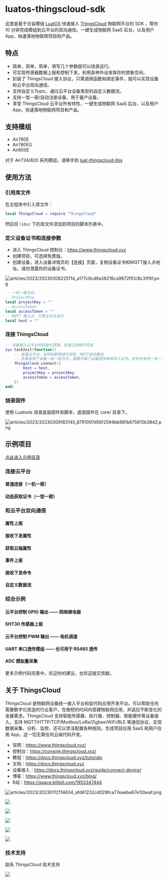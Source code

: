 # luatos-thingscloud-sdk

这里是基于合宙模组 [LuatOS](https://wiki.luatos.com/) 快速接入 [ThingsCloud](https://www.thingscloud.xyz) 物联网平台的 SDK ，帮你 10 分钟完成模组到云平台的双向通信，一键生成物联网 SaaS 后台，以及用户 App，快速落地物联网项目和产品。

## 特点

- 简单，简单，简单，填写几个参数就可以烧录运行。
- 可实现传感器数据上报和控制下发，利用各种外设发挥你的想象空间。
- 封装了 ThingsCloud 接入协议，只需调用函数和绑定事件，就可以实现设备和云平台双向通信。
- 支持自定义Topic，通过云平台设备类型的自定义数据流。
- 支持一型一密/自动注册设备，用于量产设备。
- 享受 ThingsCloud 云平台所有特性，一键生成物联网 SaaS 后台，以及用户 App，快速落地物联网项目和产品。

## 支持模组

- Air780E
- Air780EG
- Air600E

对于 Air724/820 系列模组，请移步到 [luat-thingscloud-libs](https://github.com/IoT-ThingsCloud/luat-thingscloud-libs)

## 使用方法

### 引用库文件

在主程序中引入库文件：

```lua
local ThingsCloud = require "ThingsCloud"
```

然后将 `libs/` 下的库文件添加到项目的脚本列表中。


### 定义设备证书和连接参数

- 进入 ThingsCloud 控制台：https://www.thingscloud.xyz
- 创建项目，可选择免费版。
- 创建设备，进入设备详情页的【连接】页面，复制设备证书和MQTT接入点地址。请勿泄露你的设备证书。

![articles/2023/20230308225114_a177c9cd9a38216ca9872f51c8c31f9f.png](https://img-1300291923.cos.ap-beijing.myqcloud.com/articles/2023/20230308225114_a177c9cd9a38216ca9872f51c8c31f9f.png)

```lua
-- 一机一密方式
-- ProjectKey
local projectKey = ""
-- AccessToken
local accessToken = ""
-- MQTT 接入点，只需主机名部分
local host = ""
```

### 连接 ThingsCloud

```lua
-- 设备接入云平台的初始化逻辑，在独立协程中完成
sys.taskInit(function()
    -- 连接云平台，支持判断网络可用性、MQTT自动重连
    -- 这里采用了设备一机一密方式，需要为每个设备固件单独写入证书。另外也支持一型一密，相同设备类型下的所有设备使用相同固件。
    ThingsCloud.connect({
        host = host,
        projectKey = projectKey,
        accessToken = accessToken,
    })
end)
```

### 烧录固件

使用 Luatools 烧录底层固件和脚本，底层固件在 core/ 目录下。

![articles/2023/20230309183140_8791097d56f2594bb981b675615b3842.png](https://img-1300291923.cos.ap-beijing.myqcloud.com/articles/2023/20230309183140_8791097d56f2594bb981b675615b3842.png)


## 示例项目

[点此进入示例目录](https://github.com/IoT-ThingsCloud/luatos-thingscloud-sdk/tree/main/examples)


### 连接云平台

#### 普通连接（一机一密）

#### 动态获取证书（一型一密）

### 和云平台双向通信

#### 属性上报

#### 接收下发属性

#### 获取云端属性

#### 事件上报

#### 接收下发命令

#### 自定义数据流

### 综合示例

#### 云平台控制 GPIO 输出 —— 网络继电器


#### SHT30 传感器上报


#### 云平台控制 PWM 输出 —— 电机调速


#### UART 串口透传模组 —— 也可用于 RS485 透传


#### ADC 模拟量采集


更多示例代码完善中，欢迎你的建议，也欢迎提交贡献。



## 关于 ThingsCloud

ThingsCloud 是物联网设备统一接入平台和低代码应用开发平台。可以帮助任何需要数字化改造的行业客户，在极短的时间内搭建物联网应用，并适应不断变化的发展需求。ThingsCloud 支持智能传感器、执行器、控制器、智能硬件等设备接入，支持 MQTT/HTTP/TCP/Modbus/LoRa/Zigbee/WiFi/BLE 等通信协议，实现数据采集、分析、监控，还可以灵活配置各种规则，生成项目应用 SaaS 和用户应用 App，这一切无需任何云端代码开发。

- 官网：https://www.thingscloud.xyz/
- 控制台：https://console.thingscloud.xyz/
- 教程：https://docs.thingscloud.xyz/tutorials
- 文档：https://docs.thingscloud.xyz
- 设备接入：https://docs.thingscloud.xyz/guide/connect-device/
- 博客：https://www.thingscloud.xyz/blog/
- B站：https://space.bilibili.com/1953347444


![articles/2023/20230112114634_afd61232cd029fca77eaebe67e12beaf.png](https://img-1300291923.cos.ap-beijing.myqcloud.com/articles/2023/20230112114634_afd61232cd029fca77eaebe67e12beaf.png)

![](https://img-1300291923.cos.ap-beijing.myqcloud.com/articles/2023/20230303162529_7d47018b2466053ef3af13dcfd23b703.png)

![](https://img-1300291923.cos.ap-beijing.myqcloud.com/articles/2023/20230303194054_fe9320028f7b499a18893b7a0d25b3c7.png)

![](https://img-1300291923.cos.ap-beijing.myqcloud.com/articles/2023/20230303163508_4b2e3b2052e282bcf2e36143fe90d101.png)

![](https://img-1300291923.cos.ap-beijing.myqcloud.com/articles/2023/20230303164617_c0f98e1ae66b5987aba3408faf86ac1d.png)

![](https://img-1300291923.cos.ap-beijing.myqcloud.com/articles/2023/20230303163103_40fe1d013e8d1d665bdd3cd0ae42adc0.png)

### 技术支持

联系 ThingsCloud 技术支持

![](https://img-1300291923.cos.ap-beijing.myqcloud.com/service/support-qrcode-wlww-1208.png)